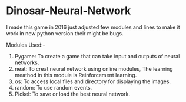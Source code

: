 # Dinosar-Neural-Network
I made this game in 2016 just adjusted few modules and lines to make it work in new python version their might be bugs.

Modules Used:-
1) Pygame:
    To create a game that can take input and outputs of neural networks.
2) neat:
    To creat neural network using online modules, The learning meathod in this module is Reinforcement learning.
3) os:
    To access local files and directory for displaying the images.
4) random:
    To use random events.
5) Pickel:
    To save or load the best neural network.
